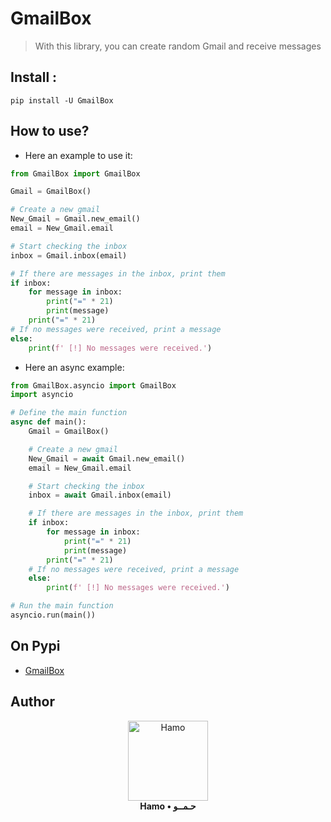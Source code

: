 # GmailBox

> With this library, you can create random Gmail and receive messages

## Install :
```commandline
pip install -U GmailBox
```
## How to use?
- Here an example to use it:
```python
from GmailBox import GmailBox

Gmail = GmailBox()

# Create a new gmail
New_Gmail = Gmail.new_email()
email = New_Gmail.email

# Start checking the inbox
inbox = Gmail.inbox(email)

# If there are messages in the inbox, print them
if inbox:
    for message in inbox:
        print("=" * 21)
        print(message)
    print("=" * 21)
# If no messages were received, print a message
else:
    print(f' [!] No messages were received.')

```
- Here an async example:
```python
from GmailBox.asyncio import GmailBox
import asyncio

# Define the main function
async def main():
    Gmail = GmailBox()

    # Create a new gmail
    New_Gmail = await Gmail.new_email()
    email = New_Gmail.email

    # Start checking the inbox
    inbox = await Gmail.inbox(email)

    # If there are messages in the inbox, print them
    if inbox:
        for message in inbox:
            print("=" * 21)
            print(message)
        print("=" * 21)
    # If no messages were received, print a message
    else:
        print(f' [!] No messages were received.')

# Run the main function
asyncio.run(main())
```
## On Pypi
* <a href="https://pypi.org/project/GmailBox">GmailBox</a>
## Author
<p align="center">
    <a href="https://github.com/H7AM0/GmailBox">
        <img src="https://telegra.ph/file/19f7cbbf3959941cda6b5.jpg" alt="Hamo" width="128">
    </a>
    <br>
    <b>Hamo • حـمــو</b>
    <br>
</p>
